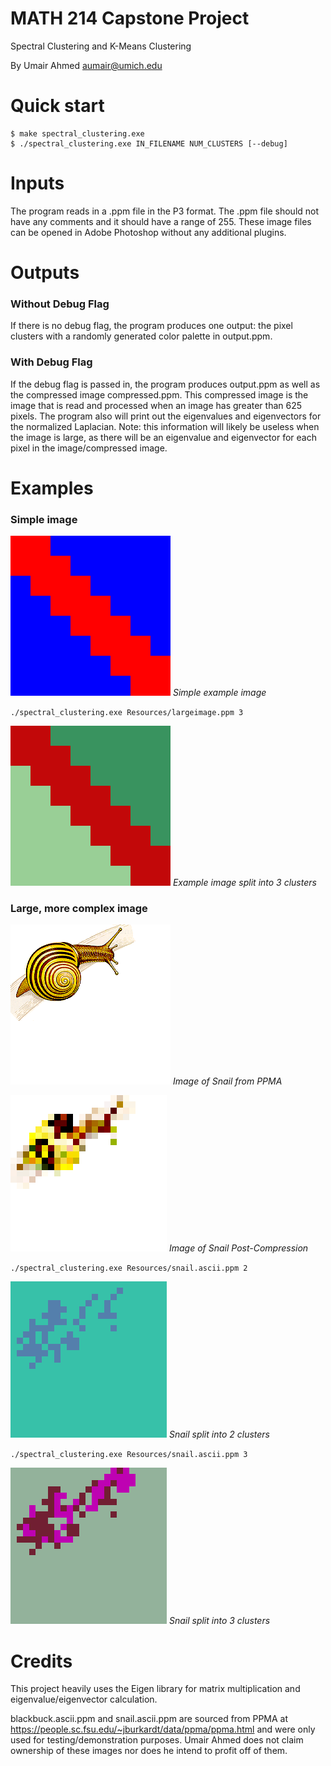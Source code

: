 MATH 214 Capstone Project
===========================
Spectral Clustering and K-Means Clustering

By Umair Ahmed <aumair@umich.edu>

# Quick start

```console
$ make spectral_clustering.exe
$ ./spectral_clustering.exe IN_FILENAME NUM_CLUSTERS [--debug]
```

# Inputs

The program reads in a .ppm file in the P3 format. The .ppm file should not have any comments and it should have a range of 255. These image files can be opened in Adobe Photoshop without any additional plugins.

# Outputs

### Without Debug Flag
If there is no debug flag, the program produces one output: the pixel clusters with a randomly generated color palette in output.ppm. 

### With Debug Flag
If the debug flag is passed in, the program produces output.ppm as well as the compressed image compressed.ppm. This compressed image is the image that is read and processed when an image has greater than 625 pixels. The program also will print out the eigenvalues and eigenvectors for the normalized Laplacian. Note: this  information will likely be useless when the image is large, as there will be an eigenvalue and eigenvector for each pixel in the image/compressed image.

# Examples
### Simple image

![Simple Image](Resources/largeimage.png?raw=true "Simple Image") *Simple example image*

`./spectral_clustering.exe Resources/largeimage.ppm 3`

![3 Cluster Simple Image](Resources/3clusterli.png?raw=true "3 Cluster Simple Image") *Example image split into 3 clusters*

### Large, more complex image

![Snail from PPMA](Resources/snail.png?raw=true "Snail") *Image of Snail from PPMA*

![Compressed Snail](Resources/compressedsnail.png?raw=true "Compressed Snail") *Image of Snail Post-Compression*

`./spectral_clustering.exe Resources/snail.ascii.ppm 2`

![2 Cluster Snail](Resources/2clustersnail.png "2 Cluster Snail")
*Snail split into 2 clusters*

`./spectral_clustering.exe Resources/snail.ascii.ppm 3`

![3 Cluster Snail](Resources/3clustersnail.png "3 Cluster Snail")
*Snail split into 3 clusters*

# Credits

This project heavily uses the Eigen library for matrix multiplication and eigenvalue/eigenvector calculation. 

blackbuck.ascii.ppm and snail.ascii.ppm are sourced from PPMA at <https://people.sc.fsu.edu/~jburkardt/data/ppma/ppma.html> and were only used for testing/demonstration purposes. Umair Ahmed does not claim ownership of these images nor does he intend to profit off of them.